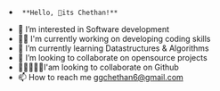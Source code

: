 -      **Hello, 👋its Chethan!**
- 👀 I’m interested in Software development
- 👨‍💻 I'm currently working on developing coding skills
- 🌱 I’m currently learning Datastructures & Algorithms
- 💞️ I’m looking to collaborate on opensource projects
- 🧑🏻‍🤝‍🧑🏼I'am looking to collaborate on Github
- 📫 How to reach me ggchethan6@gmail.com

<!---
ChethanggGH22 is a ✨ special ✨ repository because its `README.md` (this file) appears on your GitHub profile.
You can click the Preview link to take a look at your changes.
--->
